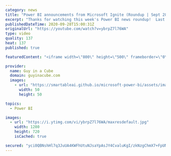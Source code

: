 ```yaml
---
category: news
title: "Power BI announcements from Microsoft Ignite (Roundup | Sept 28, 2020)"
excerpt: "Thanks for watching this week's Power BI news roundup!  Last weeks roundup: https://guyinacu.be/roundup195 Patrick's tech video: https://guyinacu.be/beforepublish Adam's tech video: https://guyinacu.be/publishtowebscary  🔴 Live Stream Replay: https://guyinacu.be/live026  📢 Become a member: https://guyinacu.be/membership"
publishedDateTime: 2020-09-28T15:00:31Z
originalUrl: "https://youtube.com/watch?v=ybrpZ7l76WA"
type: video
quality: 137
heat: 137
published: true

featuredContent: "<iframe width=\"800\" height=\"500\" frameborder=\"0\" src=\"https://www.youtube.com/embed/ybrpZ7l76WA\" allow=\"accelerometer; autoplay; encrypted-media; gyroscope; picture-in-picture\" allowfullscreen></iframe>"

provider:
  name: Guy in a Cube
  domain: guyinacube.com
  images:
    - url: "https://smartableai.github.io/microsoft-power-bi/assets/images/organizations/guyinacube.com-50x50.jpg"
      width: 50
      height: 50

topics:
  - Power BI

images:
  - url: "https://i.ytimg.com/vi/ybrpZ7l76WA/maxresdefault.jpg"
    width: 1280
    height: 720
    isCached: true

secured: "yci0QBNshHl7q3JuUA4KWFhUtuNJsaYpAsJY4CvaluKgI/zkNzgChmX7+FpUNaoWTVUg4HsiJ26aE+oa5vN30cd6IHwQTxMja6YnAeyyeQzeIBs5QoJAgvL8T2Ql3WuriCVgqo2B4LGZiv6qKYvaCrHC9t6x7r2lkqaP4eKHzweFe7EJUx+685YqpIkXTHNb9EM+ED2aMo72W8XydznFOPwNrRK01CWBvO7pz+STXL8+5OJff5pEZ5Of0vYrgLYnGLcgFRe6JgylPFWRke+XHgXdGO4pBBIlMrtlMyPbxF+g4WZa6MbY6+W+y/Z8C+cUP2zaz7AKck7zggdOpzMV/UA0/08KnL2p4Ah8Ssy1qSesSrzc2qsgOjD17Ci10ylkgdzQOwVowk+V7sXQRaw9Whw1LNlQvjgZoksBfdsDd4g=;OZ1y9bEsfc8XnnrG3e1vnA=="
---
```


